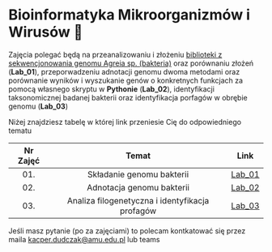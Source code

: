 # Bioinformatyka Mikroorganizmów i Wirusów 🧬

Zajęcia polegać będą na przeanalizowaniu i złożeniu [biblioteki z sekwencjonowania genomu Agreia sp. (bakteria)](https://www.ebi.ac.uk/ena/browser/view/PRJEB40363) oraz porównaniu złożeń (**Lab_01**), przeporwadzeniu adnotacji genomu dwoma metodami oraz porównanie wyników i wyszukanie genów o konkretnych funkcjach za pomocą własnego skryptu w **Pythonie** (**Lab_02**), identyfikacji taksonomicznej badanej bakterii oraz identyfikacja porfagów w obrębie genomu (**Lab_03**)

Niżej znajdziesz tabelę w której link przeniesie Cię do odpowiedniego tematu

| Nr Zajęć | Temat  | Link  |
|:---:|:---:|:---:|
| 01. | Składanie genomu bakterii | [Lab_01](https://github.com/AvirFrog/bmiw/blob/main/Lab_01/README.md) |
| 02. | Adnotacja genomu bakterii | [Lab_02](https://github.com/AvirFrog/bmiw/blob/main/Lab_02/README.md) |
| 03. | Analiza filogenetyczna i identyfikacja profagów | [Lab_03](https://www.youtube.com/watch?v=dQw4w9WgXcQ) |

Jeśli masz pytanie (po za zajęciami) to polecam kontkatować się przez maila kacper.dudczak@amu.edu.pl lub teams
